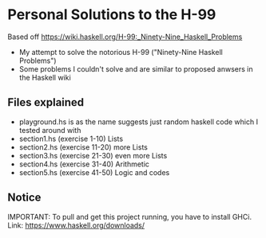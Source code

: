 # Personal Solutions to the H-99 

Based off https://wiki.haskell.org/H-99:_Ninety-Nine_Haskell_Problems

- My attempt to solve the notorious H-99 ("Ninety-Nine Haskell Problems")
- Some problems I couldn't solve and are similar to proposed anwsers in the Haskell wiki

## Files explained 

- playground.hs is as the name suggests just random haskell code which I tested around with
- section1.hs (exercise 1-10)         Lists
- section2.hs (exercise 11-20)        more Lists
- section3.hs (exercise 21-30)        even more Lists
- section4.hs (exercise 31-40)        Arithmetic
- section5.hs (exercise 41-50)        Logic and codes

## Notice

IMPORTANT: To pull and get this project running, you have to install GHCi. 
Link: https://www.haskell.org/downloads/
